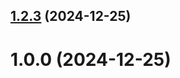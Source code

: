 ## [1.2.3](https://github.com/AlbertoRUDN/git-extended/compare/1.0.0...1.2.3) (2024-12-25)



# 1.0.0 (2024-12-25)



